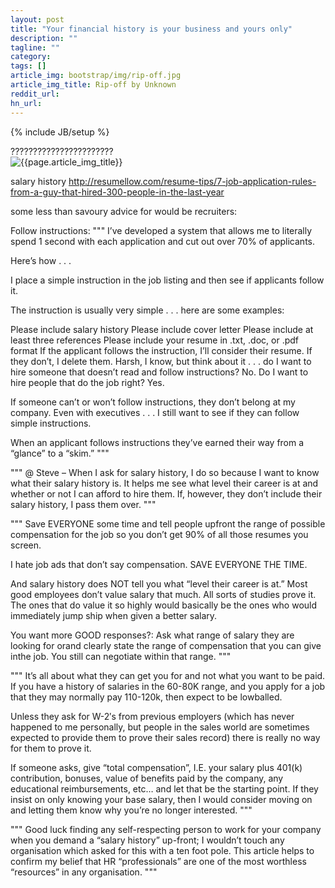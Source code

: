 ```yaml
---
layout: post
title: "Your financial history is your business and yours only"
description: ""
tagline: ""
category: 
tags: []
article_img: bootstrap/img/rip-off.jpg
article_img_title: Rip-off by Unknown
reddit_url:
hn_url:
---
```

{% include JB/setup %}
<div class="intro">
  <div class="intro-txt">
    ???????????????????????
  </div>
<div class="intro-img-border">
<div class="intro-img-bevel">
<div class="intro-img">
<img class="article-image" title="{{page.article_img_title}}" src="{{ASSET_PATH}}/{{page.article_img}}"/>
</div>
</div>
</div>
</div>


salary history
http://resumellow.com/resume-tips/7-job-application-rules-from-a-guy-that-hired-300-people-in-the-last-year


some less than savoury advice for would be recruiters:

Follow instructions:
"""
I’ve developed a system that allows me to literally spend 1 second with each application and cut out over 70% of applicants.

Here’s how . . .

I place a simple instruction in the job listing and then see if applicants follow it.

The instruction is usually very simple . . . here are some examples:

Please include salary history
Please include cover letter
Please include at least three references
Please include your resume in .txt, .doc, or .pdf format
If the applicant follows the instruction, I’ll consider their resume. If they don’t, I delete them. Harsh, I know, but think about it . . . do I want to hire someone that doesn’t read and follow instructions? No. Do I want to hire people that do the job right? Yes.

If someone can’t or won’t follow instructions, they don’t belong at my company. Even with executives . . . I still want to see if they can follow simple instructions.

When an applicant follows instructions they’ve earned their way from a “glance” to a “skim.”
"""

"""
@ Steve – When I ask for salary history, I do so because I want to know what their salary history is. It helps me see what level their career is at and whether or not I can afford to hire them. If, however, they don’t include their salary history, I pass them over.
"""

"""
Save EVERYONE some time and tell people upfront the range of possible compensation for the job so you don’t get 90% of all those resumes you screen.

I hate job ads that don’t say compensation. SAVE EVERYONE THE TIME.

And salary history does NOT tell you what “level their career is at.” Most good employees don’t value salary that much. All sorts of studies prove it. The ones that do value it so highly would basically be the ones who would immediately jump ship when given a better salary.

You want more GOOD responses?:
Ask what range of salary they are looking for orand clearly state the range of compensation that you can give inthe job. You still can negotiate within that range.
"""

"""
It’s all about what they can get you for and not what you want to be paid. If you have a history of salaries in the 60-80K range, and you apply for a job that they may normally pay 110-120k, then expect to be lowballed.

Unless they ask for W-2′s from previous employers (which has never happened to me personally, but people in the sales world are sometimes expected to provide them to prove their sales record) there is really no way for them to prove it.

If someone asks, give “total compensation”, I.E. your salary plus 401(k) contribution, bonuses, value of benefits paid by the company, any educational reimbursements, etc… and let that be the starting point. If they insist on only knowing your base salary, then I would consider moving on and letting them know why you’re no longer interested.
"""

"""
Good luck finding any self-respecting person to work for your company when you demand a “salary history” up-front; I wouldn’t touch any organisation which asked for this with a ten foot pole. This article helps to confirm my belief that HR “professionals” are one of the most worthless “resources” in any organisation.
"""

